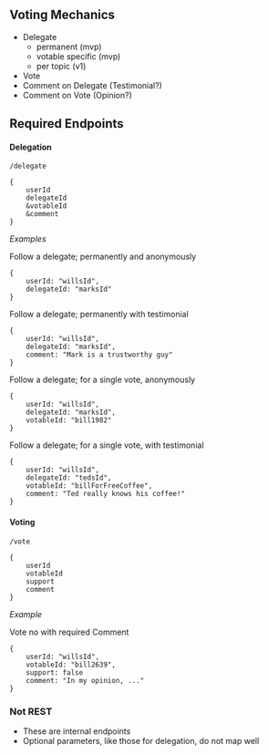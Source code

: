 ## Voting Mechanics

- Delegate
    - permanent (mvp)
    - votable specific (mvp)
    - per topic (v1)
- Vote
- Comment on Delegate (Testimonial?)
- Comment on Vote (Opinion?)

## Required Endpoints

#### Delegation

```
/delegate

{
    userId
    delegateId
    &votableId
    &comment
}
```

_Examples_

Follow a delegate; permanently and anonymously
```
{
    userId: "willsId",
    delegateId: "marksId"
}
```

Follow a delegate; permanently with testimonial
```
{
    userId: "willsId",
    delegateId: "marksId",
    comment: "Mark is a trustworthy guy"
}
```

Follow a delegate; for a single vote, anonymously
```
{
    userId: "willsId",
    delegateId: "marksId",
    votableId: "bill1982"
}
```

Follow a delegate; for a single vote, with testimonial
```
{
    userId: "willsId",
    delegateId: "tedsId",
    votableId: "billForFreeCoffee",
    comment: "Ted really knows his coffee!"
}
```

#### Voting

```
/vote

{
    userId
    votableId
    support
    comment
}
```
_Example_

Vote no with required Comment
```
{
    userId: "willsId",
    votableId: "bill2639",
    support: false
    comment: "In my opinion, ..."
}
```

### Not REST

- These are internal endpoints
- Optional parameters, like those for delegation, do not map well
